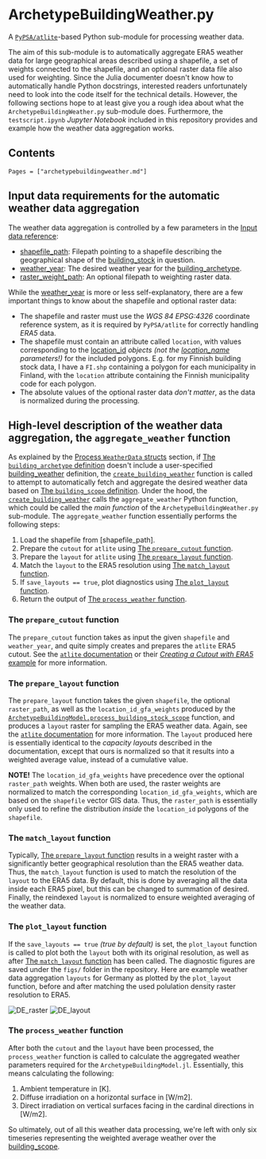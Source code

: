 # ArchetypeBuildingWeather.py

A [`PyPSA/atlite`](https://github.com/PyPSA/atlite)-based Python sub-module for processing weather data.

The aim of this sub-module is to automatically aggregate ERA5 weather data
for large geographical areas described using a shapefile,
a set of weights connected to the shapefile,
and an optional raster data file also used for weighting.
Since the Julia documenter doesn't know how to automatically handle Python
docstrings, interested readers unfortunately need to look into the code itself
for the technical details.
However, the following sections hope to at least give you a rough idea about what
the `ArchetypeBuildingWeather.py` sub-module does.
Furthermore, the `testscript.ipynb` *Jupyter Notebook* included in this
repository provides and example how the weather data aggregation works.


## Contents

```@contents
Pages = ["archetypebuildingweather.md"]
```


## Input data requirements for the automatic weather data aggregation

The weather data aggregation is controlled by a few parameters in the 
[Input data reference](@ref):
- [shapefile\_path](@ref): Filepath pointing to a shapefile describing the geographical shape of the [building\_stock](@ref) in question.
- [weather\_year](@ref): The desired weather year for the [building\_archetype](@ref).
- [raster\_weight\_path](@ref): An optional filepath to weighting raster data.

While the [weather\_year](@ref) is more or less self-explanatory,
there are a few important things to know about the shapefile and optional
raster data:
- The shapefile and raster must use the *WGS 84 EPSG:4326* coordinate reference system, as it is required by `PyPSA/atlite` for correctly handling *ERA5* data.
- The shapefile must contain an attribute called `location`, with values corresponding to the [location\_id](@ref) *objects (not the [location\_name](@ref) parameters!)* for the included polygons. E.g. for my Finnish building stock data, I have a `FI.shp` containing a polygon for each municipality in Finland, with the `location` attribute containing the Finnish municipality code for each polygon.
- The absolute values of the optional raster data *don't matter*, as the data is normalized during the processing.


## High-level description of the weather data aggregation, the `aggregate_weather` function

As explained by the [Process `WeatherData` structs](@ref) section,
if [The `building_archetype` definition](@ref) doesn't include a user-specified
[building\_weather](@ref) definition, the [`create_building_weather`](@ref)
function is called to attempt to automatically fetch and aggregate the desired
weather data based on [The `building_scope` definition](@ref).
Under the hood, the [`create_building_weather`](@ref) calls the
`aggregate_weather` Python function, which could be called the *main function*
of the `ArchetypeBuildingWeather.py` sub-module. The `aggregate_weather` function
essentially performs the following steps:

1. Load the shapefile from [shapefile\_path].
2. Prepare the `cutout` for `atlite` using [The `prepare_cutout` function](@ref).
3. Prepare the `layout` for `atlite` using [The `prepare_layout` function](@ref).
4. Match the `layout` to the ERA5 resolution using [The `match_layout` function](@ref).
5. If `save_layouts == true`, plot diagnostics using [The `plot_layout` function](@ref).
6. Return the output of [The `process_weather` function](@ref).


### The `prepare_cutout` function

The `prepare_cutout` function takes as input the given `shapefile` and
`weather_year`, and quite simply creates and prepares the `atlite` ERA5 cutout.
See the [`atlite` documentation](https://atlite.readthedocs.io/en/latest/introduction.html)
or their [*Creating a Cutout with ERA5* example](https://atlite.readthedocs.io/en/latest/examples/create_cutout.html) for more information.


### The `prepare_layout` function

The `prepare_layout` function takes the given `shapefile`, the optional
`raster_path`, as well as the `location_id_gfa_weights` produced by the
[`ArchetypeBuildingModel.process_building_stock_scope`](@ref) function,
and produces a `layout` raster for sampling the ERA5 weather data. Again, see the
[`atlite` documentation](https://atlite.readthedocs.io/en/latest/introduction.html)
for more information. The `layout` produced here is essentially identical to
the *capacity layouts* described in the documentation, except that ours is
normalized so that it results into a weighted average value,
instead of a cumulative value.

**NOTE!** The `location_id_gfa_weights` have precedence over the optional
`raster_path` weights. When both are used, the raster weights are normalized
to match the corresponding `location_id_gfa_weights`, which are based on the
`shapefile` vector GIS data. Thus, the `raster_path` is essentially only used
to refine the distribution *inside* the `location_id` polygons of the `shapefile`.


### The `match_layout` function

Typically, [The `prepare_layout` function](@ref) results in a weight raster
with a significantly better geographical resolution than the ERA5 weather data.
Thus, the `match_layout` function is used to match the resolution of the `layout`
to the ERA5 data. By default, this is done by averaging all the data inside each
ERA5 pixel, but this can be changed to summation of desired. Finally,
the reindexed `layout` is normalized to ensure weighted averaging of the weather
data.


### The `plot_layout` function

If the `save_layouts == true` *(true by default)* is set, the `plot_layout`
function is called to plot both the `layout` both with its original resolution,
as well as after [The `match_layout` function](@ref) has been called.
The diagnostic figures are saved under the `figs/` folder in the repository.
Here are example weather data aggregation `layouts` for Germany as plotted by
the `plot_layout` function, before and after matching the used polulation density
raster resolution to ERA5.

![DE_raster](WY-2019-DE_all_raster.png)
![DE_layout](WY-2019-DE_all_layout.png)


### The `process_weather` function

After both the `cutout` and the `layout` have been processed,
the `process_weather` function is called to calculate the aggregated weather
parameters required for the `ArchetypeBuildingModel.jl`. Essentially,
this means calculating the following:
1. Ambient temperature in [K].
2. Diffuse irradiation on a horizontal surface in [W/m2].
3. Direct irradiation on vertical surfaces facing in the cardinal directions in [W/m2].

So ultimately, out of all this weather data processing,
we're left with only six timeseries representing the weighted average weather
over the [building\_scope](@ref).